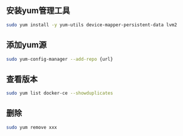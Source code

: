 ## 安装yum管理工具

```bash
sudo yum install -y yum-utils device-mapper-persistent-data lvm2
```

## 添加yum源

```bash
sudo yum-config-manager --add-repo {url}
```

## 查看版本

```bash
sudo yum list docker-ce --showduplicates
```

## 删除

```bash
sudo yum remove xxx
```

